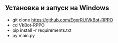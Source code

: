 ## Установка и запуск на Windows
- git clone https://github.com/EgorRU/VkBot-RPPO
- cd VkBot-RPPO
- pip install -r requirements.txt
- py main.py
